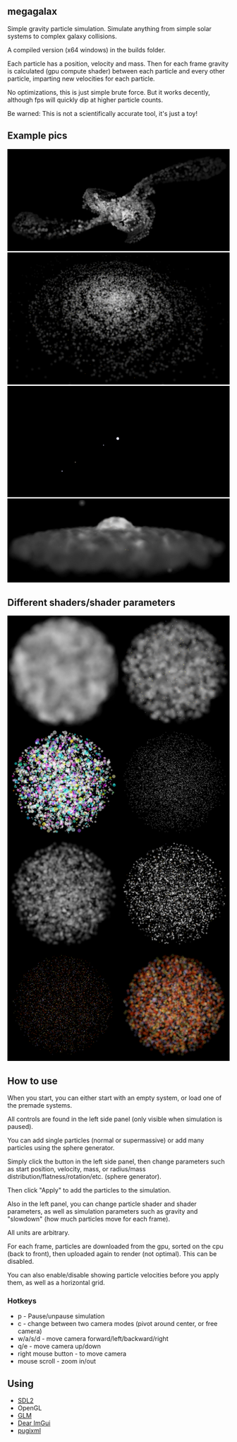 ## megagalax

Simple gravity particle simulation. Simulate anything from simple solar systems to complex galaxy collisions.

A compiled version (x64 windows) in the builds folder.

Each particle has a position, velocity and mass. Then for each frame gravity is calculated (gpu compute shader) between each particle and every other particle, imparting new velocities for each particle.

No optimizations, this is just simple brute force. But it works decently, although fps will quickly dip at higher particle counts.

Be warned: This is not a scientifically accurate tool, it's just a toy!

## Example pics

![galaxy collision](https://github.com/kaffelars/megagalax/blob/main/pics/system2.png?raw=true)
![peaceful galaxy](https://github.com/kaffelars/megagalax/blob/main/pics/system3.png?raw=true)
![simple system](https://github.com/kaffelars/megagalax/blob/main/pics/system1.gif?raw=true)
![calm galaxy](https://github.com/kaffelars/megagalax/blob/main/pics/system4.png?raw=true)

## Different shaders/shader parameters

![simple system](https://github.com/kaffelars/megagalax/blob/main/pics/shaders.png?raw=true)

## How to use

When you start, you can either start with an empty system, or load one of the premade systems.

All controls are found in the left side panel (only visible when simulation is paused).

You can add single particles (normal or supermassive) or add many particles using the sphere generator.

Simply click the button in the left side panel, then change parameters such as start position, velocity, mass, or radius/mass distribution/flatness/rotation/etc. (sphere generator).

Then click "Apply" to add the particles to the simulation.

Also in the left panel, you can change particle shader and shader parameters, as well as simulation parameters such as gravity and "slowdown" (how much particles move for each frame).

All units are arbitrary.

For each frame, particles are downloaded from the gpu, sorted on the cpu (back to front), then uploaded again to render (not optimal). This can be disabled.

You can also enable/disable showing particle velocities before you apply them, as well as a horizontal grid.

### Hotkeys

* p - Pause/unpause simulation
* c - change between two camera modes (pivot around center, or free camera)
* w/a/s/d - move camera forward/left/backward/right
* q/e - move camera up/down
* right mouse button - to move camera
* mouse scroll - zoom in/out

## Using
* [SDL2](https://www.libsdl.org/)
* OpenGL
* [GLM](https://github.com/g-truc/glm)
* [Dear ImGui](https://github.com/ocornut/imgui)
* [pugixml](https://pugixml.org/)
